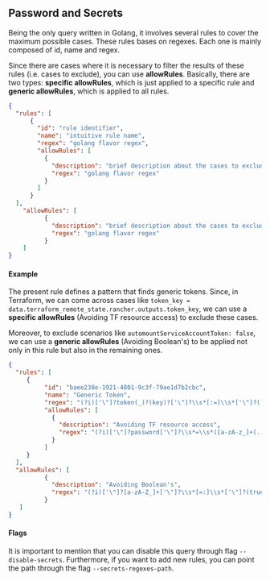 ## Password and Secrets
Being the only query written in Golang, it involves several rules to cover the maximum possible cases. These rules bases on regexes. 
Each one is mainly composed of id, name and regex.

Since there are cases where it is necessary to filter the results of these rules (i.e. cases to exclude), you can use **allowRules**. 
Basically, there are two types: **specific allowRules**, which is just applied to a specific rule and **generic allowRules**, which is applied to all rules.

```json
{
  "rules": [
      {
        "id": "rule identifier",
        "name": "intuitive rule name",
        "regex": "golang flavor regex",
        "allowRules": [
          {
            "description": "brief description about the cases to exclude",
            "regex": "golang flavor regex"
          }
        ]
      }
  ],
    "allowRules": [
          {
            "description": "brief description about the cases to exclude",
            "regex": "golang flavor regex"
          }
    ]  
}
```

#### Example

The present rule defines a pattern that finds generic tokens. 
Since, in Terraform, we can come across cases like `token_key = data.terraform_remote_state.rancher.outputs.token_key`, we can use a **specific allowRules** (Avoiding TF resource access) to exclude these cases.

Moreover, to exclude scenarios like `automountServiceAccountToken: false`, we can use a **generic allowRules** (Avoiding Boolean's) to be applied not only in this rule but also in the remaining ones.

```json
{
  "rules": [
     {
          "id": "baee238e-1921-4801-9c3f-79ae1d7b2cbc",
          "name": "Generic Token",
          "regex": "(?i)['\"]?token(_)?(key)?['\"]?\\s*[:=]\\s*['\"]?([[A-Za-z0-9/~^_!@&%()=?*+-]+)['\"]?",
          "allowRules": [
            {
              "description": "Avoiding TF resource access",
              "regex": "(?i)['\"]?password['\"]?\\s*=\\s*([a-zA-z_]+(.))?[a-zA-z_]+(.)[a-zA-z_]+(.)[a-zA-z_]+"
            }
          ]
     }
  ],
  "allowRules": [
          {
            "description": "Avoiding Boolean's",
            "regex": "(?i)['\"]?[a-zA-Z_]+['\"]?\\s*[=:]\\s*['\"]?(true|false)['\"]?"
          }
   ] 
}
```


#### Flags
It is important to mention that you can disable this query through flag `--disable-secrets`.
Furthermore, if you want to add new rules, you can point the path through the flag `--secrets-regexes-path`.
